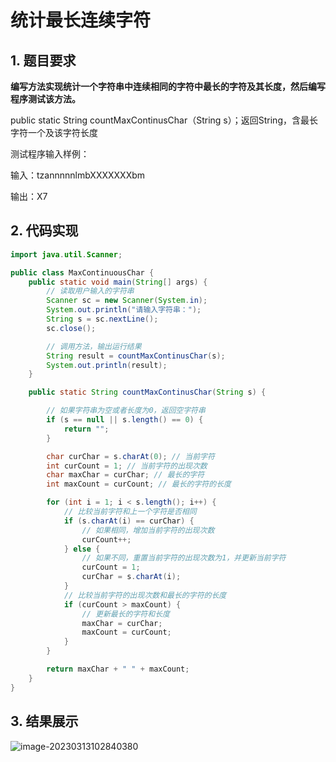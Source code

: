 # 统计最长连续字符

## 1. 题目要求

**编写方法实现统计一个字符串中连续相同的字符中最长的字符及其长度，然后编写程序测试该方法。**

public static String countMaxContinusChar（String s）；返回String，含最长字符一个及该字符长度

测试程序输入样例：

输入：tzannnnnlmbXXXXXXXbm

输出：X7

## 2. 代码实现

```java
import java.util.Scanner;

public class MaxContinuousChar {
    public static void main(String[] args) {
        // 读取用户输入的字符串
        Scanner sc = new Scanner(System.in);
        System.out.println("请输入字符串：");
        String s = sc.nextLine();
        sc.close();

        // 调用方法，输出运行结果
        String result = countMaxContinusChar(s);
        System.out.println(result);
    }

    public static String countMaxContinusChar(String s) {

        // 如果字符串为空或者长度为0，返回空字符串
        if (s == null || s.length() == 0) {
            return "";
        }

        char curChar = s.charAt(0); // 当前字符
        int curCount = 1; // 当前字符的出现次数
        char maxChar = curChar; // 最长的字符
        int maxCount = curCount; // 最长的字符的长度

        for (int i = 1; i < s.length(); i++) {
            // 比较当前字符和上一个字符是否相同
            if (s.charAt(i) == curChar) {
                // 如果相同，增加当前字符的出现次数
                curCount++;
            } else {
                // 如果不同，重置当前字符的出现次数为1，并更新当前字符
                curCount = 1;
                curChar = s.charAt(i);
            }
            // 比较当前字符的出现次数和最长的字符的长度
            if (curCount > maxCount) {
                // 更新最长的字符和长度
                maxChar = curChar;
                maxCount = curCount;
            }
        }

        return maxChar + " " + maxCount;
    }
}
```

## 3. 结果展示

![image-20230313102840380](https://picgo-1314385327.cos.ap-guangzhou.myqcloud.com/markdown/image-20230313102840380.png)


